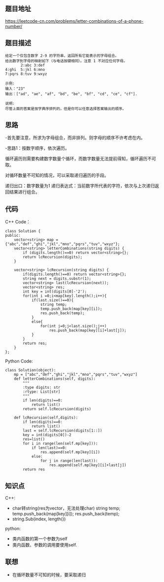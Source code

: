 ## 题目地址
https://leetcode-cn.com/problems/letter-combinations-of-a-phone-number/

## 题目描述
```
给定一个仅包含数字 2-9 的字符串，返回所有它能表示的字母组合。
给出数字到字母的映射如下（与电话按键相同）。注意 1 不对应任何字母。
       2:abc 3:def
4:ghi  5:jkl 6:mno
7:pqrs 8:tuv 9:wxyz

示例:
输入："23"
输出：["ad", "ae", "af", "bd", "be", "bf", "cd", "ce", "cf"].

说明:
尽管上面的答案是按字典序排列的，但是你可以任意选择答案输出的顺序。

```

## 思路
-首先要注意，所求为字母组合，而非排列。则字母的顺序不许考虑在内。

-思路1：按数字顺序，依次遍历。

循环遍历则需要构建数字数量个循环，而数字数量无法提前得知，循环遍历不可取。

对循环数量不可知的情况，可以采取递归遍历的手段。

递归出口：数字数量为1
递归表达式：当前数字所代表的字符，依次与上次递归返回结果进行组合。

## 代码
C++ Code：
```
class Solution {
public:
    vector<string> map = {"abc","def","ghi","jkl","mno","pqrs","tuv","wxyz"};
    vector<string> letterCombinations(string digits) {
        if (digits.length()==0) return vector<string>{};
        return lcRecursion(digits);
    }

    vector<string> lcRecursion(string digits) {
        if(digits.length()==0) return vector<string>{};
        string next = digits.substr(1);
        vector<string> last(lcRecursion(next));
        vector<string> res;
        int key = int(digits[0]-'2');
        for(int i =0;i<map[key].length();i++){
            if(last.size()==0){
                string temp;
                temp.push_back(map[key][i]);
                res.push_back(temp);
            }
            else{
                for(int j=0;j<last.size();j++)
                    res.push_back(map[key][i]+last[j]);
            }
        }
        return res;
    }
};
```
Python Code:
```
class Solution(object):
    mp = ["abc","def","ghi","jkl","mno","pqrs","tuv","wxyz"]
    def letterCombinations(self, digits):
        """
        :type digits: str
        :rtype: List[str]
        """
        if len(digits)==0:
            return list()
        return self.lcRecursion(digits)

    def lcRecursion(self,digits):
        if len(digits)==0:
            return list()
        last = self.lcRecursion(digits[1::])
        key = int(digits[0])-2
        res=list()
        for i in range(len(self.mp[key])):
            if len(last)==0:
                res.append(self.mp[key][i])
            else:
                for j in range(len(last)):
                    res.append(self.mp[key][i]+last[j])
        return res

```

## 知识点
C++:
- char转string(res为vector<string>，无法处理char) string temp; temp.push_back(map[key][i]); res.push_back(temp);
- string.Sub(index, length())

python:
- 类内函数的第一个参数为self
- 类内函数、参数的调用要使用self.
          
## 联想
- 在循环数量不可知的时候，要采取递归
